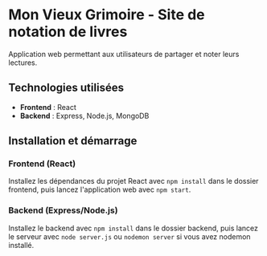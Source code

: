 # Mon Vieux Grimoire - Site de notation de livres

Application web permettant aux utilisateurs de partager et noter leurs lectures.

## Technologies utilisées

- **Frontend** : React
- **Backend** : Express, Node.js, MongoDB

## Installation et démarrage

### Frontend (React)

Installez les dépendances du projet React avec `npm install` dans le dossier frontend, puis lancez l'application web avec `npm start`.

### Backend (Express/Node.js)

Installez le backend avec `npm install` dans le dossier backend, puis lancez le serveur avec `node server.js` ou `nodemon server` si vous avez nodemon installé.
